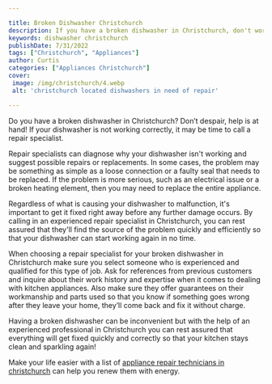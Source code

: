 ```yaml
---

title: Broken Dishwasher Christchurch
description: If you have a broken dishwasher in Christchurch, don't worry - read on to find out how to get it fixed!
keywords: dishwasher christchurch
publishDate: 7/31/2022
tags: ["Christchurch", "Appliances"]
author: Curtis
categories: ["Appliances Christchurch"]
cover: 
 image: /img/christchurch/4.webp
 alt: 'christchurch located dishwashers in need of repair'

---
```


Do you have a broken dishwasher in Christchurch? Don’t despair, help is at hand! If your dishwasher is not working correctly, it may be time to call a repair specialist.
 
Repair specialists can diagnose why your dishwasher isn't working and suggest possible repairs or replacements. In some cases, the problem may be something as simple as a loose connection or a faulty seal that needs to be replaced. If the problem is more serious, such as an electrical issue or a broken heating element, then you may need to replace the entire appliance. 

Regardless of what is causing your dishwasher to malfunction, it's important to get it fixed right away before any further damage occurs. By calling in an experienced repair specialist in Christchurch, you can rest assured that they'll find the source of the problem quickly and efficiently so that your dishwasher can start working again in no time. 
 
When choosing a repair specialist for your broken dishwasher in Christchurch make sure you select someone who is experienced and qualified for this type of job. Ask for references from previous customers and inquire about their work history and expertise when it comes to dealing with kitchen appliances. Also make sure they offer guarantees on their workmanship and parts used so that you know if something goes wrong after they leave your home, they’ll come back and fix it without charge. 
 
Having a broken dishwasher can be inconvenient but with the help of an experienced professional in Christchurch you can rest assured that everything will get fixed quickly and correctly so that your kitchen stays clean and sparkling again!

Make your life easier with a list of <a href="/pages/appliance-repair-technicians/new-zealand/christchurch/">appliance repair technicians in christchurch</a> can help you renew them with energy.